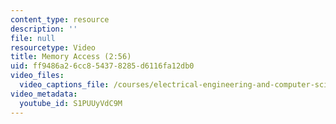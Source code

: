 ```yaml
---
content_type: resource
description: ''
file: null
resourcetype: Video
title: Memory Access (2:56)
uid: ff9486a2-6cc8-5437-8285-d6116fa12db0
video_files:
  video_captions_file: /courses/electrical-engineering-and-computer-science/6-004-computation-structures-spring-2017/c9/c9s2/c9s2v7/memory-access-2-56-/S1PUUyVdC9M.vtt
video_metadata:
  youtube_id: S1PUUyVdC9M
---
```

